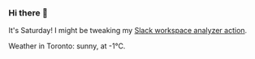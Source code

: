 ### Hi there :wave:

It's Saturday! I might be tweaking my [Slack workspace analyzer action](https://github.com/bewuethr/slack-analyzer).

Weather in Toronto: sunny, at -1°C.
